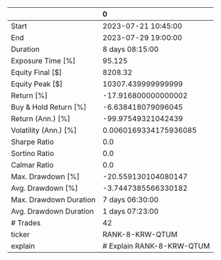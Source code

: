 |                        | 0                         |
|:-----------------------|:--------------------------|
| Start                  | 2023-07-21 10:45:00       |
| End                    | 2023-07-29 19:00:00       |
| Duration               | 8 days 08:15:00           |
| Exposure Time [%]      | 95.125                    |
| Equity Final [$]       | 8208.32                   |
| Equity Peak [$]        | 10307.439999999999        |
| Return [%]             | -17.916800000000002       |
| Buy & Hold Return [%]  | -6.638418079096045        |
| Return (Ann.) [%]      | -99.97549321042439        |
| Volatility (Ann.) [%]  | 0.0060169334175936085     |
| Sharpe Ratio           | 0.0                       |
| Sortino Ratio          | 0.0                       |
| Calmar Ratio           | 0.0                       |
| Max. Drawdown [%]      | -20.559130104080147       |
| Avg. Drawdown [%]      | -3.7447385566330182       |
| Max. Drawdown Duration | 7 days 06:30:00           |
| Avg. Drawdown Duration | 1 days 07:23:00           |
| # Trades               | 42                        |
| ticker                 | RANK-8-KRW-QTUM           |
| explain                | # Explain RANK-8-KRW-QTUM |